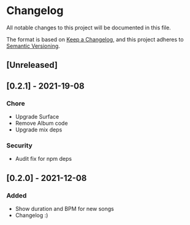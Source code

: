 # Changelog

All notable changes to this project will be documented in this file.

The format is based on [Keep a Changelog](https://keepachangelog.com/en/1.0.0/),
and this project adheres to [Semantic Versioning](https://semver.org/spec/v2.0.0.html).

## [Unreleased]

## [0.2.1] - 2021-19-08

### Chore

- Upgrade Surface
- Remove Album code
- Upgrade mix deps

### Security

- Audit fix for npm deps

## [0.2.0] - 2021-12-08

### Added

- Show duration and BPM for new songs
- Changelog :)
